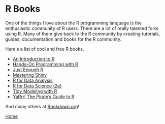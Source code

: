 # R Books

One of the things I love about the R programming language is the enthusiastic community of R users. There are a lot of really talented folks using R. Many of them give back to the R community by creating tutorials, guides, documentation and books for the R community. 

Here's a list of cool and free R books.

* [An Introduction to R](https://intro2r.com/)
* [Hands-On Programming with R](https://rstudio-education.github.io/hopr/index.html)
* [Just Enough R](https://benwhalley.github.io/just-enough-r/)
* [Mastering Shiny](https://mastering-shiny.org/)
* [R for Data Analysis](https://trevorfrench.github.io/R-for-Data-Analysis/)
* [R for Data Science (2e)](https://r4ds.hadley.nz/)
* [Tidy Modeling with R](https://www.tmwr.org/)
* [YaRrr! The Pirate’s Guide to R](https://bookdown.org/ndphillips/YaRrr/)

And many others at [Bookdown.org](https://bookdown.org/)!

[Home](https://scott-d-tx.github.io/)
